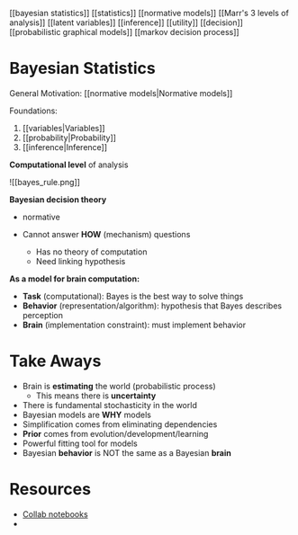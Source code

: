 
[[bayesian statistics]]
[[statistics]]
[[normative models]]
[[Marr's 3 levels of analysis]]
[[latent variables]]
[[inference]]
[[utility]]
[[decision]]
[[probabilistic graphical models]]
[[markov decision process]]


# Bayesian Statistics
General Motivation: [[normative models|Normative models]]

Foundations: 
1. [[variables|Variables]]
2. [[probability|Probability]]
3. [[inference|Inference]]

**Computational level** of analysis

![[bayes_rule.png]]

**Bayesian decision theory**
- normative

- Cannot answer **HOW** (mechanism) questions
	- Has no theory of computation
	- Need linking hypothesis


**As a model for brain computation:**
- **Task** (computational): Bayes is the best way to solve things
- **Behavior** (representation/algorithm): hypothesis that Bayes describes perception
- **Brain** (implementation constraint): must implement behavior


# Take Aways
- Brain is **estimating** the world (probabilistic process)
	- This means there is **uncertainty**
- There is fundamental stochasticity in the world
- Bayesian models are **WHY** models
- Simplification comes from eliminating dependencies
- **Prior** comes from evolution/development/learning
- Powerful fitting tool for models
- Bayesian **behavior** is NOT the same as a Bayesian **brain**

# Resources
- [Collab notebooks](https://github.com/NeuromatchAcademy/course-content/blob/master/tutorials/README.md#w2d1---bayesian-statistics)
- 
